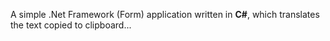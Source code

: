 A simple .Net Framework (Form) application written in **C#**, which translates the text copied to clipboard...
